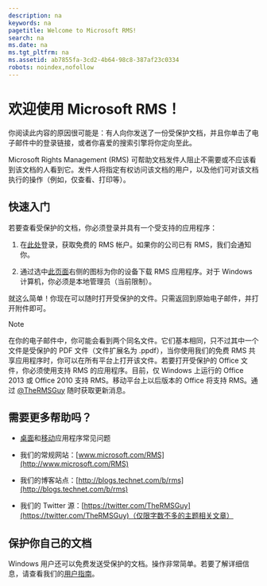 ```yaml
---
description: na
keywords: na
pagetitle: Welcome to Microsoft RMS!
search: na
ms.date: na
ms.tgt_pltfrm: na
ms.assetid: ab7855fa-3cd2-4b64-98c8-387af23c0334
robots: noindex,nofollow
---
```

# 欢迎使用 Microsoft RMS！
你阅读此内容的原因很可能是：有人向你发送了一份受保护文档，并且你单击了电子邮件中的登录链接，或者你喜爱的搜索引擎将你定向至此。

Microsoft Rights Management (RMS) 可帮助文档发件人阻止不需要或不应该看到该文档的人看到它。发件人将指定有权访问该文档的用户，以及他们可对该文档执行的操作（例如，仅查看、打印等）。

## 快速入门
若要查看受保护的文档，你必须登录并具有一个受支持的应用程序：

1.  在[此处](https://portal.aadrm.com/)登录，获取免费的 RMS 帐户。如果你的公司已有 RMS，我们会通知你。

2.  通过选中[此页面](http://portal.aadrm.com/home/download)右侧的图标为你的设备下载 RMS 应用程序。对于 Windows 计算机，你必须是本地管理员（当前限制）。

就这么简单！你现在可以随时打开受保护的文件。只需返回到原始电子邮件，并打开附件即可。

> [!NOTE]
> 在你的电子邮件中，你可能会看到两个同名文件。它们基本相同，只不过其中一个文件是受保护的 PDF 文件（文件扩展名为 .ppdf），当你使用我们的免费 RMS 共享应用程序时，你可以在所有平台上打开该文件。若要打开受保护的 Office 文件，你必须使用支持 RMS 的应用程序。目前，仅 Windows 上运行的 Office 2013 或 Office 2010 支持 RMS。移动平台上以后版本的 Office 将支持 RMS。通过 [@TheRMSGuy](https://twitter.com/TheRMSGuy) 随时获取更新消息。

## 需要更多帮助吗？

-   [桌面](http://technet.microsoft.com/dn467883)和[移动](http://technet.microsoft.com/dn451248)应用程序常见问题

-   我们的常规网站：[www.microsoft.com/RMS](http://www.microsoft.com/RMS)

-   我们的博客站点：[http://blogs.technet.com/b/rms](http://blogs.technet.com/b/rms)

-   我们的 Twitter 源：[https://twitter.com/TheRMSGuy](https://twitter.com/TheRMSGuy)（仅限字数不多的主题相关文章）

## 保护你自己的文档
Windows 用户还可以免费发送受保护的文档。操作非常简单。若要了解详细信息，请查看我们的[用户指南](http://technet.microsoft.com/library/dn574735%28v=ws.10%29.aspx)。

